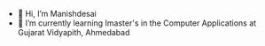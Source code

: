 - 👋 Hi, I’m Manishdesai
- 🌱 I’m currently learning Imaster's in the Computer Applications at Gujarat Vidyapith, Ahmedabad
